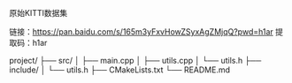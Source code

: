 原始KITTI数据集


链接：https://pan.baidu.com/s/165m3yFxvHowZSyxAgZMjqQ?pwd=h1ar 
提取码：h1ar

project/
├── src/
│   ├── main.cpp
│   ├── utils.cpp
│   └── utils.h
├── include/
│   └── utils.h
├── CMakeLists.txt
└── README.md


